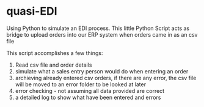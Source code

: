 # quasi-EDI
Using Python to simulate an EDI process.
This little Python Script acts as bridge to upload orders into our ERP system when orders came in as an csv file

This script accomplishes a few things:
1) Read csv file and order details
2) simulate what a sales entry person would do when entering an order
3) archieving already entered csv orders, if there are any error, the csv file will be moved to an error folder to be looked at later
4) error checking - not assuming all data provided are correct
5) a detailed log to show what have been entered and errors
